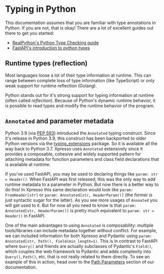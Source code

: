 # Typing in Python

This documentation assumes that you are familiar with type annotations in Python.
If you are not, that is okay! There are a lot of excellent guides out there to get you started:

- [RealPython's Python Type Checking guide](https://realpython.com/python-type-checking/)
- [FastAPI's introduction to python types](https://fastapi.tiangolo.com/python-types/)

## Runtime types (reflection)

Most languages loose a lot of their type information at runtime.
This can range between complete loss of type information (like TypeScript) or only weak support for runtime reflection (Golang).

Python stands out for it's strong support for typing information at runtime (often called _reflection_). Because of Python's dynamic runtime behavior, it is possible to read types and modify the runtime behavior of the program.

## `Annotated` and parameter metadata

Python 3.9 (via [PEP 593]) introduced the `Annotated` typing construct.
Since it's release in Python 3.9, this construct has been backported to older Python versions via the [typing_extensions] package.
So it is available all the way back to Python 3.7.
Xpresso uses `Annotated` extensively since it provides a composable, cohesive and widely supported pattern for attaching metadata for function parameters and class field declarations that is available at runtime.

If you've used FastAPI, you may be used to declaring things like `param: str = Header()`.
When FastAPI was first released, this was the only way to add runtime metadata to a parameter in Python.
But now there is a better way to do this!
In Xpresso this same declaration would look like `param: FromHeader[str]` or `param: Annotated[str, HeaderParam()]` (the former is just syntactic sugar for the latter).
As you see more usages of `Annoated` you will get used to it.
But for now all you need to know is that `param: Annotated[str, HeaderParam()]` is pretty much equivalent to `param: str = Header()` in FastAPI.

One of the main advantages to using `Annotated` is composability: multiple tools/libraries can include metadata together without conflict.
For example, we can included information for both Xpresso and Pydantic using `param: Annotated[str, Path(), Field(min_length=1)`.
This is in contrast to FastAPI where `Query()` and friends are actually subclasses of Pydantic's `Field()`, which couples the web framework to Pydantic and adds complexity into `Query()`, `Path()`, etc. that is not really related to them directly.
To see an example of this in action, head over to the [Path Parameters] section of our documentation.

[typing_extensions]: https://pypi.org/project/typing-extensions/
[PEP 593]: https://www.python.org/dev/peps/pep-0593/
[Path Parameters]: tutorial/path_params.md

